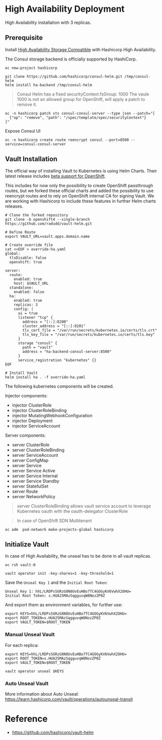 # High Availability Deployment

High Availability installation with 3 replicas.

## Prerequisite

Install [High Availability Storage Compatible](https://www.vaultproject.io/docs/configuration/storage) with Hashicorp High Availability.

The Consul storage backend is officially supported by HashiCorp.

```
oc new-project hashicorp

git clone https://github.com/hashicorp/consul-helm.git /tmp/consul-helm
helm install ha-backend /tmp/consul-helm
```

>
> Consul Helm has a fixed securityContext.fsGroup: 1000
> The vaule 1000 is not an allowed group for OpenShift, will apply a patch to remove it.
>

```
oc -n hashicorp patch sts consul-consul-server --type json --patch="[
  {"op": "remove", "path": "/spec/template/spec/securityContext"}
]"
```

Expose Consul UI

```
oc -n hashicorp create route reencrypt consul --port=8500 --service=consul-consul-server
```

## Vault Installation

The official way of installing Vault to Kubernetes is using Helm Charts. Their latest release includes [beta support for OpenShift](https://www.vaultproject.io/docs/platform/k8s/helm/openshift).

This includes for now only the possibility to create OpenShift passthrough routes, but we forked these official charts and added the possibility to use reencrypt routes and to rely on OpenShift internal CA for signing Vault. We are working with Hashicorp to include these features in further Helm charts releases.

```
# Clone the forked repository
git clone -b openshift4 --single-branch https://github.com/radudd/vault-helm.git

# Define Route 
export VAULT_URL=vault.apps.domain.name

# Create override file
cat <<EOF > override-ha.yaml
global:
  tlsDisable: false
  openshift: true

server:
  route:
    enabled: true
    host: $VAULT_URL
  standalone:
    enabled: false
  ha:
    enabled: true
    replicas: 3
    config: |
      ui = true
      listener "tcp" {
        address = "[::]:8200"
        cluster_address = "[::]:8201"
        tls_cert_file = "/var/run/secrets/kubernetes.io/certs/tls.crt"
        tls_key_file = "/var/run/secrets/kubernetes.io/certs/tls.key"
      }
      storage "consul" {
        path = "vault"
        address = "ha-backend-consul-server:8500"
      }
      service_registration "kubernetes" {}
EOF

# Install Vault
helm install ha . -f override-ha.yaml
```

The following kubernetes components will be created.

Injector components:
* injector ClusterRole 
* injector ClusterRoleBinding
* injector MutatingWebhookConfiguration
* injector Deployment
* injector ServiceAccount

Server components:
* server ClusterRole 
* server ClusterRoleBinding
* server ServiceAccount
* server ConfigMap
* server Service
* server Service Active
* server Service Internal
* server Service Standby
* server StatefulSet
* server Route
* server NetworkPolicy

>
> server ClusterRoleBinding allows vault service account to leverage Kubernetes oauth with the oauth-delegator ClusterRole
>

>
> In case of OpenShift SDN Multitenant
>

```
oc adm  pod-network make-projects-global hashicorp
```


## Initialize Vault

In case of High Availability, the unseal has to be done in all vault replicas. 

```
oc rsh vault-0

vault operator init -key-shares=1 -key-threshold=1
```

Save the `Unseal Key 1` and the `Initial Root Token`:

```
Unseal Key 1: hhL/LRDPsSGRzG8N8UvEuHBo7TC4GOGyKV6VwhX2OHU=
Initial Root Token: s.HUA25MAzSqgguvqW8NozZP0Z

```

And export them as environment variables, for further use:

```
export KEYS=hhL/LRDPsSGRzG8N8UvEuHBo7TC4GOGyKV6VwhX2OHU=
export ROOT_TOKEN=s.HUA25MAzSqgguvqW8NozZP0Z
export VAULT_TOKEN=$ROOT_TOKEN
```

### Manual Unseal Vault

For each replica:

```
export KEYS=hhL/LRDPsSGRzG8N8UvEuHBo7TC4GOGyKV6VwhX2OHU=
export ROOT_TOKEN=s.HUA25MAzSqgguvqW8NozZP0Z
export VAULT_TOKEN=$ROOT_TOKEN

vault operator unseal $KEYS
```

### Auto Unseal Vault

More information about Auto Unseal: https://learn.hashicorp.com/vault/operations/autounseal-transit


# Reference
* https://github.com/hashicorp/vault-helm